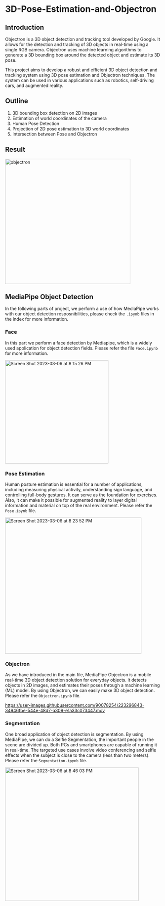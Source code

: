 # 3D-Pose-Estimation-and-Objectron

## Introduction
Objectron is a 3D object detection and tracking tool developed by Google. It allows for the detection and tracking of 3D objects in real-time using a single RGB camera. Objectron uses machine learning algorithms to generate a 3D bounding box around the detected object and estimate its 3D pose.

This project aims to develop a robust and efficient 3D object detection and tracking system using 3D pose estimation and Objectron techniques. The system can be used in various applications such as robotics, self-driving cars, and augmented reality.
 
 ## Outline
1. 3D bounding box detection on 2D images
2. Estimation of world coordinates of the camera
3. Human Pose Detection
4. Projection of 2D pose estimation to 3D world coordinates
5. Intersection between Pose and Objectron

## Result
<img width="405" alt="objectron" src="https://user-images.githubusercontent.com/90078254/222274775-1e44c1ff-5061-457d-8b63-68a707ba22dd.png">

## MediaPipe Object Detection
In the following parts of project, we perform a use of how MediaPipe works with our object detection resposnibilities, please check the `.ipynb` files in the index for more information.

### Face
In this part we perform a face detection by Mediapipe, which is a widely used application for object detection fields. Please refer the file `Face.ipynb` for more information.

<img width="334" alt="Screen Shot 2023-03-06 at 8 15 26 PM" src="https://user-images.githubusercontent.com/90078254/223294642-fdc92f33-ca47-4465-8b44-14c2dbd6bd75.png">

### Pose Estimation
Human posture estimation is essential for a number of applications, including measuring physical activity, understanding sign language, and controlling full-body gestures. It can serve as the foundation for exercises. Also, it can make it possible for augmented reality to layer digital information and material on top of the real environment. Please refer the `Pose.ipynb` file.

<img width="441" alt="Screen Shot 2023-03-06 at 8 23 52 PM" src="https://user-images.githubusercontent.com/90078254/223297903-7ce46bf5-206e-424a-96c8-654cdbe55b62.png">


### Objectron
As we have introduced in the main file, MediaPipe Objectron is a mobile real-time 3D object detection solution for everyday objects. It detects objects in 2D images, and estimates their poses through a machine learning (ML) model. By using Objectron, we can easily make 3D object detection. Please refer the `Objectron.ipynb` file.

https://user-images.githubusercontent.com/90078254/223296843-34946fbe-544e-48d7-a309-e1a33c073447.mov


### Segmentation
One  broad application of object detection is segmentation. By using MediaPipe, we can do a Selfie Segmentation, the important people in the scene are divided up. Both PCs and smartphones are capable of running it in real-time. The targeted use cases involve video conferencing and selfie effects when the subject is close to the camera (less than two meters). Please refer the `Segmentation.ipynb` file.

<img width="432" alt="Screen Shot 2023-03-06 at 8 46 03 PM" src="https://user-images.githubusercontent.com/90078254/223297845-1484fa0a-48d7-46f6-8df3-d0e5545dee20.png">

